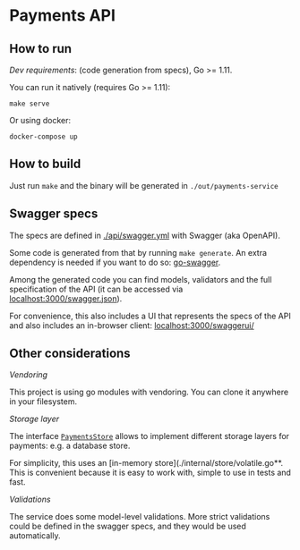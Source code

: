 # Payments API

## How to run

*Dev requirements*:  (code generation from specs), Go >= 1.11.

You can run it natively (requires Go >= 1.11):

```
make serve
```

Or using docker:

```
docker-compose up
```

## How to build

Just run `make` and the binary will be generated in `./out/payments-service`

## Swagger specs

The specs are defined in [./api/swagger.yml](./api/swagger.yml) with Swagger (aka OpenAPI).

Some code is generated from that by running `make generate`. An extra dependency is needed if you want to do so: [go-swagger](https://github.com/go-swagger/go-swagger).

Among the generated code you can find models, validators and the full specification of the API (it can be accessed via [localhost:3000/swagger.json](http://localhost:3000/swagger.json)).

For convenience, this also includes a UI that represents the specs of the API and also includes an in-browser client: [localhost:3000/swaggerui/](http://localhost:3000/swaggerui/)

## Other considerations

*Vendoring*

This project is using go modules with vendoring. You can clone it anywhere in your filesystem.

*Storage layer*

The interface [`PaymentsStore`](./internal/store/store.go) allows to implement different storage layers for payments: e.g. a database store.

For simplicity, this uses an [in-memory store](./internal/store/volatile.go**. This is convenient because it is easy to work with, simple to use in tests and fast.

*Validations*

The service does some model-level validations. More strict validations could be defined in the swagger specs, and they would be used automatically.
